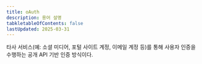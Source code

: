 ```yaml
---
title: oAuth
description: 용어 설명
tabkletableOfContents: false
lastUpdated: 2025-03-31
---
```


타사 서비스(예: 소셜 미디어, 포털 사이트 계정, 이메일 계정 등)를 통해 사용자 인증을 수행하는 공개 API 기반 인증 방식이다.